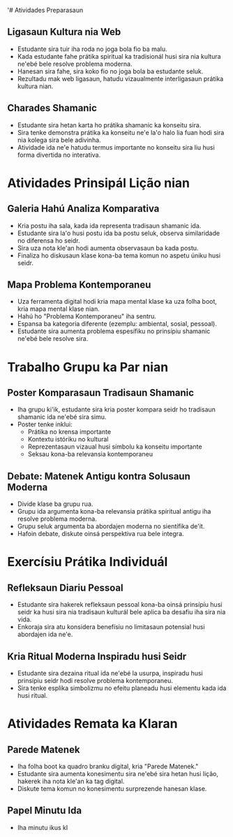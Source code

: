 '# Atividades Preparasaun

## Ligasaun Kultura nia Web

- Estudante sira tuir iha roda no joga bola fio ba malu.
- Kada estudante fahe prátika spiritual ka tradisionál husi sira nia kultura ne'ebé bele resolve problema moderna.
- Hanesan sira fahe, sira koko fio no joga bola ba estudante seluk.
- Rezultadu mak web ligasaun, hatudu vizaualmente interligasaun prátika kultura nian.

## Charades Shamanic

- Estudante sira hetan karta ho prátika shamanic ka konseitu sira.
- Sira tenke demonstra prátika ka konseitu ne'e la'o halo lia fuan hodi sira nia kolega sira bele adivinha.
- Atividade ida ne'e hatudu termus importante no konseitu sira liu husi forma divertida no interativa.

# Atividades Prinsipál Lição nian

## Galeria Hahú Analiza Komparativa

- Kria postu iha sala, kada ida representa tradisaun shamanic ida.
- Estudante sira la'o husi postu ida ba postu seluk, observa similaridade no diferensa ho seidr.
- Sira uza nota kle'an hodi aumenta observasaun ba kada postu.
- Finaliza ho diskusaun klase kona-ba tema komun no aspetu úniku husi seidr.

## Mapa Problema Kontemporaneu

- Uza ferramenta digital hodi kria mapa mental klase ka uza folha boot, kria mapa mental klase nian.
- Hahú ho "Problema Kontemporaneu" iha sentru.
- Espansa ba kategoria diferente (ezemplu: ambiental, sosial, pessoal).
- Estudante sira aumenta problema espesífiku no prinsípiu shamanic ne'ebé bele resolve sira.

# Trabalho Grupu ka Par nian

## Poster Komparasaun Tradisaun Shamanic

- Iha grupu ki'ik, estudante sira kria poster kompara seidr ho tradisaun shamanic ida ne'ebé sira simu.
- Poster tenke inklui:
  - Prátika no krensa importante
  - Kontextu istóriku no kultural
  - Reprezentasaun vizaual husi símbolu ka konseitu importante
  - Seksau kona-ba relevansia kontemporaneu

## Debate: Matenek Antigu kontra Solusaun Moderna

- Divide klase ba grupu rua.
- Grupu ida argumenta kona-ba relevansia prátika spiritual antigu iha resolve problema moderna.
- Grupu seluk argumenta ba abordajen moderna no sientífika de'it.
- Hafoin debate, diskute oinsá perspektiva rua bele integra.

# Exercísiu Prátika Individuál

## Refleksaun Diariu Pessoal

- Estudante sira hakerek refleksaun pessoal kona-ba oinsá prinsípiu husi seidr ka husi sira nia tradisaun kulturál bele aplica ba desafiu iha sira nia vida.
- Enkoraja sira atu konsidera benefísiu no limitasaun potensial husi abordajen ida ne'e.

## Kria Ritual Moderna Inspiradu husi Seidr

- Estudante sira dezaina ritual ida ne'ebé la usurpa, inspiradu husi prinsípiu seidr hodi resolve problema kontemporaneu.
- Sira tenke esplika simbolizmu no efeitu planeadu husi elementu kada ida husi ritual.

# Atividades Remata ka Klaran

## Parede Matenek

- Iha folha boot ka quadro branku digital, kria "Parede Matenek."
- Estudante sira aumenta konesimentu sira ne'ebé sira hetan husi lição, hakerek iha nota kle'an ka tag digital.
- Diskute tema komun no konesimentu surprezende hanesan klase.

## Papel Minutu Ida

- Iha minutu ikus kl